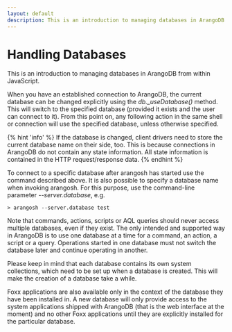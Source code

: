 ```yaml
---
layout: default
description: This is an introduction to managing databases in ArangoDB from within JavaScript
---
```

Handling Databases
==================

This is an introduction to managing databases in ArangoDB from within 
JavaScript. 

When you have an established connection to ArangoDB, the current
database can be changed explicitly using the *db._useDatabase()*
method. This will switch to the specified database (provided it
exists and the user can connect to it). From this point on, any
following action in the same shell or connection will use the
specified database, unless otherwise specified.

{% hint 'info' %}
If the database is changed, client drivers need to store the 
current database name on their side, too. This is because connections
in ArangoDB do not contain any state information. All state information
is contained in the HTTP request/response data.
{% endhint %}

To connect to a specific database after arangosh has started use the command
described above. It is also possible to specify a database name when invoking
arangosh. For this purpose, use the command-line parameter *--server.database*,
e.g.

    > arangosh --server.database test 

Note that commands, actions, scripts or AQL queries should never
access multiple databases, even if they exist. The only intended and
supported way in ArangoDB is to use one database at a time for a command,
an action, a script or a query. Operations started in one database must
not switch the database later and continue operating in another.

Please keep in mind that each database contains its own system collections,
which need to be set up when a database is created. This will make the creation
of a database take a while.

Foxx applications
are also available only in the context of the database they have been installed 
in. A new database will only provide access to the system applications shipped
with ArangoDB (that is the web interface at the moment) and no other Foxx
applications until they are explicitly installed for the particular database.